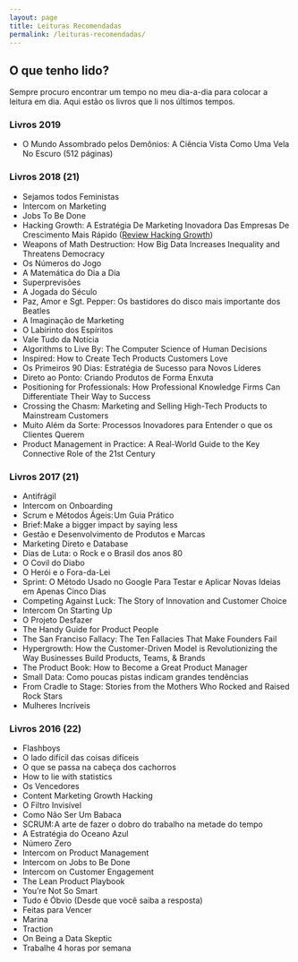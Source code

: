 ```yaml
---
layout: page
title: Leituras Recomendadas
permalink: /leituras-recomendadas/
---
```


## O que tenho lido?

Sempre procuro encontrar um tempo no meu dia-a-dia para colocar a leitura em dia. Aqui estão os livros que li nos últimos tempos.

### Livros 2019
- O Mundo Assombrado pelos Demônios: A Ciência Vista Como Uma Vela No Escuro (512 páginas)

### Livros 2018 (21)
- Sejamos todos Feministas
- Intercom on Marketing
- Jobs To Be Done
- Hacking Growth: A Estratégia De Marketing Inovadora Das Empresas De Crescimento Mais Rápido ([Review Hacking Growth](https://www.felipebarbosa.me/hacking-growth/)) 
- Weapons of Math Destruction: How Big Data Increases Inequality and Threatens Democracy
- Os Números do Jogo
- A Matemática do Dia a Dia
- Superprevisões
- A Jogada do Século
- Paz, Amor e Sgt. Pepper: Os bastidores do disco mais importante dos Beatles
- A Imaginação de Marketing
- O Labirinto dos Espíritos
- Vale Tudo da Notícia
- Algorithms to Live By: The Computer Science of Human Decisions
- Inspired: How to Create Tech Products Customers Love
- Os Primeiros 90 Dias: Estratégia de Sucesso para Novos Líderes
- Direto ao Ponto: Criando Produtos de Forma Enxuta
- Positioning for Professionals: How Professional Knowledge Firms Can Differentiate Their Way to Success
- Crossing the Chasm: Marketing and Selling High-Tech Products to Mainstream Customers
- Muito Além da Sorte: Processos Inovadores para Entender o que os Clientes Querem
- Product Management in Practice: A Real-World Guide to the Key Connective Role of the 21st Century

### Livros 2017 (21)
- Antifrágil
- Intercom on Onboarding
- Scrum e Métodos Ágeis: Um Guia Prático
- Brief: Make a bigger impact by saying less
- Gestão e Desenvolvimento de Produtos e Marcas
- Marketing Direto e Database
- Dias de Luta: o Rock e o Brasil dos anos 80
- O Covil do Diabo
- O Herói e o Fora-da-Lei
- Sprint: O Método Usado no Google Para Testar e Aplicar Novas Ideias em Apenas Cinco Dias
- Competing Against Luck: The Story of Innovation and Customer Choice
- Intercom On Starting Up
- O Projeto Desfazer
- The Handy Guide for Product People
- The San Franciso Fallacy: The Ten Fallacies That Make Founders Fail
- Hypergrowth: How the Customer-Driven Model is Revolutionizing the Way Businesses Build Products, Teams, & Brands
- The Product Book: How to Become a Great Product Manager
- Small Data: Como poucas pistas indicam grandes tendências
- From Cradle to Stage: Stories from the Mothers Who Rocked and Raised Rock Stars
- Mulheres Incríveis

### Livros 2016 (22)
- Flashboys
- O lado difícil das coisas difíceis
- O que se passa na cabeça dos cachorros
- How to lie with statistics
- Os Vencedores
- Content Marketing Growth Hacking
- O Filtro Invisível
- Como Não Ser Um Babaca
- SCRUM: A arte de fazer o dobro do trabalho na metade do tempo
- A Estratégia do Oceano Azul
- Número Zero
- Intercom on Product Management
- Intercom on Jobs to Be Done
- Intercom on Customer Engagement
- The Lean Product Playbook
- You’re Not So Smart
- Tudo é Óbvio (Desde que você saiba a resposta)
- Feitas para Vencer
- Marina
- Traction
- On Being a Data Skeptic
- Trabalhe 4 horas por semana
